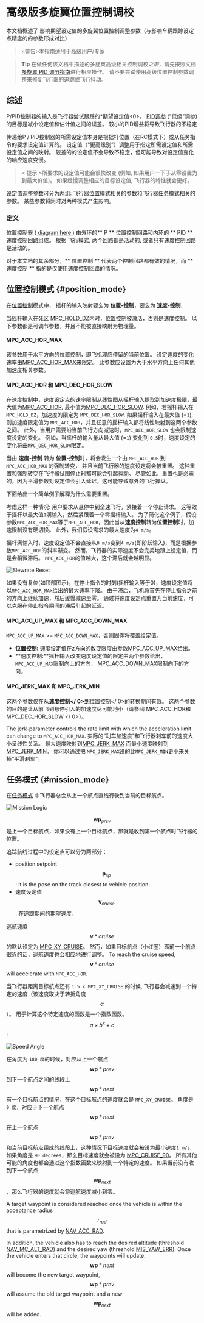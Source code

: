 # 高级版多旋翼位置控制调校

本文档概述了 影响期望设定值的多旋翼位置控制调整参数（与影响车辆跟踪设定点精度的的参数形成对比）

> <警告>本指南适用于高级用户/专家

<span></span>

> **Tip** 在做任何该文档中描述的多旋翼高级相关控制调校*之前*，请先按照文档 [多旋翼 PID 调节指南](../config_mc/pid_tuning_guide_multicopter.md)进行相应操作。 请不要尝试使用高级位置控制参数调整来修复飞行器的追踪或飞行抖动。

## 综述

P/PID控制器的输入是飞行器尝试跟踪的*期望设定值<0>。 [PID调参](../config_mc/pid_tuning_guide_multicopter.md) ("低级"调参) 的目标是减小设定值和估计值之间的误差。 较小的PID增益将导致飞行器的不稳定</p> 

传递给P / PID控制器的所需设定值本身是根据杆位置（在RC模式下）或从任务指令的要求设定值计算的。 设定值（“更高级别”）调整用于指定所需设定值和所需设定值之间的映射。 较差的的设定值不会导致不稳定，但可能导致对设定值变化的响应速度变慢。

> < 提示 >所要求的设定值可能会很快改变 (例如, 如果用户一下子从零设置为到最大价值)。 如果缓慢调整相应的目标设定值, 飞行器的特性就会更好。

设定值调整参数可分为两组: 飞行器[位置](#position_mode)模式相关的参数和飞行器[任务](#mission_mode)模式相关的参数。 某些参数将同时对两种模式产生影响。

### 定义

位置控制器 ([ diagram here ](https://dev.px4.io/en/flight_stack/controller_diagrams.html#multicopter-position-controller)) 由外环的** P ** 位置控制回路和内环的 ** PID ** 速度控制回路组成。 根据 飞行模式, 两个回路都是活动的, 或者只有速度控制回路是活动的。

对于本文档的其余部分，** 位置控制 ** 代表两个控制回路都有效的情况，而 ** 速度控制 ** 指的是仅使用速度控制回路的情况。

## 位置控制模式 {#position_mode}

在[位置控制](../flight_modes/position_mc.md)模式中， 摇杆的输入映射要么为 **位置-控制**，要么为 **速度-控制**.

当摇杆输入在死区 [MPC_HOLD_DZ](../advanced_config/parameter_reference.md#MPC_HOLD_DZ)内时，位置控制被激活，否则是速度控制。 以下参数都是可调节参数，并且不能被直接映射为物理量。

#### MPC_ACC_HOR_MAX

该参数用于水平方向的位置控制，即飞机理应停留的当前位置。 设定速度的变化速率由[MPC_ACC_HOR_MAX](../advanced_config/parameter_reference.md#MPC_ACC_HOR_MAX)来限定。 此参数应设置为大于水平方向上任何其他加速度相关参数。

#### MPC_ACC_HOR 和 MPC_DEC_HOR_SLOW

在速度控制中，速度设定点的速率限制从线性图从摇杆输入提取到加速度极限，最大值为[MPC_ACC_HOR](../advanced_config/parameter_reference.md#MPC_ACC_HOR), 最小值为[MPC_DEC_HOR_SLOW](../advanced_config/parameter_reference.md#MPC_DEC_HOR_SLOW). 例如，若摇杆输入在 `MPC_HOLD_DZ`，加速度的限定为 `MPC_DEC_HOR_SLOW`. 如果摇杆输入在最大值 (=`1`), 则加速度限定值为 `MPC_ACC_HOR`，并且任意的摇杆输入都将线性映射到这两个参数之间。 此外，当用户需要沿当前飞行方向减速时，`MPC_DEC_HOR_SLOW` 也会限制速度设定的变化。 例如，当摇杆的输入量从最大值 (=`1`) 变化到 `0.5`时，速度设定的变化将由`MPC_DEC_HOR_SLOW`限定。

当由 **速度-控制** 转为 **位置-控制**时，将会发生一个由 `MPC_ACC_HOR` 到 `MPC_ACC_HOR_MAX` 的强制转变， 并且当前飞行器的速度设定将会被重置。 这种重置和强制转变在飞行器试图停止时都可能会引起抖动。 尽管如此，重置也是必需的，因为平滑参数对设定值会引入延迟，这可能导致意外的飞行操纵。

下面给出一个简单例子解释为什么需要重置。

考虑这样一种情况: 用户要求从悬停中到全速飞行，紧接着一个停止请求。 这等效于摇杆以最大值`1`满输入，然后紧跟着一个零摇杆输入。 为了简化这个例子，假设参数`MPC_ACC_HOR_MAX`等于`MPC_ACC_HOR`，因此当从**速度控制**转为**位置控制**时，加速限制没有硬切换。 此外，我们假设需求的最大速度为`4 m/s`。

摇杆满输入时，速度设定值不会直接从`0 m/s`变到`4 m/s`(即阶跃输入)，而是根据参数`MPC_ACC_HOR`的斜率渐变。 然而，飞行器的实际速度不会完美地跟上设定值，而是会稍微滞后。 `MPC_ACC_HOR`的值越大，这个滞后就会越明显。

![Slewrate Reset](../../images/slewrate_reset.svg)

如果没有复位(如顶部图示)，在停止指令的时刻(摇杆输入等于0)，速度设定值将以` MPC_ACC_HOR_MAX `给出的最大速率下降。 由于滞后，飞机将首先在停止指令之前的方向上继续加速，然后缓慢减速至零。 通过将速度设定点重置为当前速度，可以克服在停止指令期间的滞后引起的延迟。

#### MPC_ACC_UP_MAX 和 MPC_ACC_DOWN_MAX

`MPC_ACC_UP_MAX` >= `MPC_ACC_DOWN_MAX`，否则固件将覆盖给定值。

- **位置控制:** 速度设定值在z方向的改变限度由参数[MPC_ACC_UP_MAX](../advanced_config/parameter_reference.md#MPC_ACC_UP_MAX)给出。
- **速度控制:**摇杆输入改变速度设定值的限定由两个参数给出， `MPC_ACC_UP_MAX`限制向上的方向， [MPC_ACC_DOWN_MAX](../advanced_config/parameter_reference.md#MPC_ACC_DOWN_MAX)限制向下的方向。 

#### MPC_JERK_MAX 和 MPC_JERK_MIN

这两个参数仅在从**速度控制</ 0>到**位置控制</ 0>的转换期间有效。 这两个参数的目的是让从前飞到悬停引入的加速度尽可能地小（请参阅 MPC_ACC_HOR和MPC_DEC_HOR_SLOW </ 0>）。</p> 

The jerk-parameter controls the rate limit with which the acceleration limit can change to `MPC_ACC_HOR_MAX`. 实际的“刹车加速度”和飞行器刹车前的速度大小呈线性关系。 最大速度映射到[MPC_JERK_MAX](../advanced_config/parameter_reference.md#MPC_JERK_MAX) 而最小速度映射到 [MPC_JERK_MIN](../advanced_config/parameter_reference.md#MPC_JERK_MIN)。 你可以通过把 `MPC_JERK_MAX`设的比`MPC_JERK_MIN`更小来关掉“平滑刹车”。

## 任务模式 {#mission_mode}

在[任务模式](../flight_modes/mission.md) 中飞行器总会从上一个航点直线行驶到当前的目标航点。

![Mission Logic](../../images/autologic.png)

$$\mathbf{wp}_{prev}$$ 是上一个目标航点，如果没有上一个目标航点，那就是收到第一个航点时飞行器的位置。

追踪航线过程中的设定点可以分为两部分：

- position setpoint $$\mathbf{p}_{sp}$$: it is the pose on the track closest to vehicle position 
- 速度设定值 $$\mathbf{v}_{cruise}$$: 在追踪期间的期望速度。

巡航速度 $$\mathbf{v}*{cruise}$$ 的默认设定为 [MPC_XY_CRUISE](../advanced_config/parameter_reference.md#MPC_XY_CRUISE)。 然而，如果目标航点（小红圈）离前一个航点很近的话，巡航速度也会相应地进行调整。 To reach the cruise speed, $$\mathbf{v}*{cruise}$$ will accelerate with `MPC_ACC_HOR`.

当飞行器距离目标航点还有 `1.5 x MPC_XY_CRUISE` 的时候, 飞行器会减速到一个特定的速度（该速度取决于转折角度$$\alpha$$）。 用于计算这个特定速度的函数是一个指数函数。 $$a \times b^{x} + c$$:

![Speed Angle](../../images/speed_from_angle.png)

在角度为 `180 度`的时候，对应从上一个航点$$\mathbf{wp}*{prev}$$ 到下一个航点之间的线段上$$\mathbf{wp}*{next}$$ 有一个目标航点的情况，在这个目标航点的速度就会是 `MPC_XY_CRUISE`。 角度是 `0 度`，对应于下一个航点$$\mathbf{wp}*{next}$$ 在上一个航点$$\mathbf{wp}*{prev}$$和当前目标航点组成的线段上，这种情况下目标速度就会被设为最小速度`1 m/s`. 如果角度是 `90 degrees`，那么目标速度就会被设为 [MPC_CRUISE_90](../advanced_config/parameter_reference.md#MPC_CRUISE_90)。 所有其他可能的角度也都会通过这个指数函数来映射到一个特定的速度。 如果当前没有收到下一个航点 $$\mathbf{wp}_{next}$$ ，那么飞行器的速度就会将巡航速度减小到零。

A target waypoint is considered reached once the vehicle is within the acceptance radius $$r_{rad}$$ that is parametrized by [NAV_ACC_RAD](../advanced_config/parameter_reference.md#NAV_ACC_RAD).

In addition, the vehicle also has to reach the desired altitude (threshold [NAV_MC_ALT_RAD](../advanced_config/parameter_reference.md#NAV_MC_ALT_RAD)) and the desired yaw (threshold [MIS_YAW_ERR](../advanced_config/parameter_reference.md#MIS_YAW_ERR)). Once the vehicle enters that circle, the waypoints will update. $$\mathbf{wp}*{next}$$ will become the new target waypoint, $$\mathbf{wp}*{prev}$$ will assume the old target waypoint and a new $$\mathbf{wp}_{next}$$ will be added.
